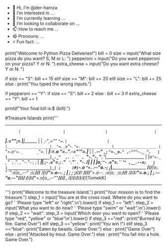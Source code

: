 - 👋 Hi, I’m @der-hamza
- 👀 I’m interested in ...
- 🌱 I’m currently learning ...
- 💞️ I’m looking to collaborate on ...
- 📫 How to reach me ...
- 😄 Pronouns: ...
- ⚡ Fun fact: ...

<!---
der-hamza/der-hamza is a ✨ special ✨ repository because its `README.md` (this file) appears on your GitHub profile.
You can click the Preview link to take a look at your changes.
--->
print("Welcome to Python Pizza Deliveries!")
bill = 0
size = input("What size pizza do you want? S, M or L: ")
pepperoni = input("Do you want pepperoni on your pizza? Y or N: ")
extra_cheese = input("Do you want extra cheese? Y or N: ")

if size == "S":
    bill += 15
elif size == "M":
    bill += 20
elif size == "L":
    bill += 25
else :
    print("You typed the wrong inputs.")
    
if pepperoni == "Y":
    if size == "S":
        bill += 2
    else :
        bill += 3
if extra_cheese == "Y":
    bill += 1   

print(f"Your final bill is:$ {bill}.") 

#Treasure Islands
print('''
*******************************************************************************
          |                   |                  |                     |
 _________|________________.=""_;=.______________|_____________________|_______
|                   |  ,-"_,=""     `"=.|                  |
|___________________|__"=._o`"-._        `"=.______________|___________________
          |                `"=._o`"=._      _`"=._                     |
 _________|_____________________:=._o "=._."_.-="'"=.__________________|_______
|                   |    __.--" , ; `"=._o." ,-"""-._ ".   |
|___________________|_._"  ,. .` ` `` ,  `"-._"-._   ". '__|___________________
          |           |o`"=._` , "` `; .". ,  "-._"-._; ;              |
 _________|___________| ;`-.o`"=._; ." ` '`."\` . "-._ /_______________|_______
|                   | |o;    `"-.o`"=._``  '` " ,__.--o;   |
|___________________|_| ;     (#) `-.o `"=.`_.--"_o.-; ;___|___________________
____/______/______/___|o;._    "      `".o|o_.--"    ;o;____/______/______/____
/______/______/______/_"=._o--._        ; | ;        ; ;/______/______/______/_
____/______/______/______/__"=._o--._   ;o|o;     _._;o;____/______/______/____
/______/______/______/______/____"=._o._; | ;_.--"o.--"_/______/______/______/_
____/______/______/______/______/_____"=.o|o_.--""___/______/______/______/____
/______/______/______/______/______/______/______/______/______/______/[TomekK]
*******************************************************************************
''')
print("Welcome to the treasure Island.")
print("Your mission is to find the treasure.")
step_1 = input('You are at the cross road. Where do you want to go? '
               'Please type "left" or "right".\n').lower()
if step_1 == "left":
    step_2 = input('What you want to do now? '
                   'Please type "swim" or "wait".\n').lower()
    if step_2 == "wait":
        step_3 = input('Which door you want to open? '
                       'Please type "red", "yellow" or "blue"\n').lower()
        if step_3 =="red":
            print("Burned by fire. Game Over")
        elif step_3 =="yellow":
            print("You win !")
        elif step_3 =="blue":
            print("Eaten by beasts. Game Over.")
        else :
            print("Game Over")
    else :
        print("Attacked by  trout. Game Over.")
else :
    print("You fall into a hole. Game Over.")   
